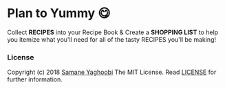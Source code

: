 # Plan to Yummy :yum:

Collect **RECIPES** into your Recipe Book & Create a **SHOPPING LIST** to help you itemize what you'll need for all of the tasty RECIPES you'll be making!



### License

Copyright (c) 2018 [Samane Yaghoobi](https://github.com/SamaneYaghoobi)
The MIT License. 
Read [LICENSE](LICENSE) for further information.
